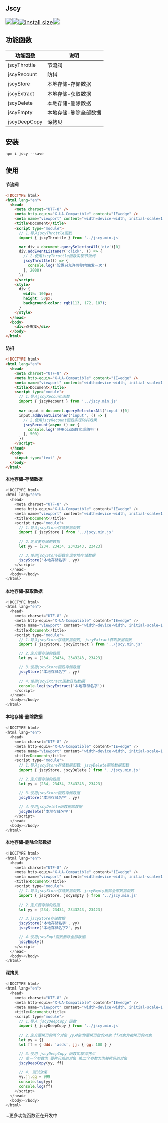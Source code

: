 ## Jscy

[<img src="https://img.shields.io/badge/npm-v1.0.0-important?color=rgb(255,255,255)" style="zoom:130%;" />](https://github.com/learnguos/jscy)[<img src="https://data.jsdelivr.com/v1/package/npm/learnguos-toolkit/badge" style="zoom:130%;" />](https://www.jsdelivr.com/package/npm/jscy)[<img src="https://packagephobia.com/badge?p=axios" alt="install size" style="zoom:130%;" />](https://packagephobia.com/result?p=axios)[<img src="https://img.shields.io/badge/QQ%E4%BA%A4%E6%B5%81%E7%BE%A4-761530245-blue" style="zoom:130%;" />](https://imgtu.com/i/XuTQ5d)

## 功能函数

| 功能函数     | 说明                  |
| ------------ | --------------------- |
| jscyThrottle | 节流阀                |
| jscyRecount  | 防抖                  |
| jscyStore    | 本地存储-存储数据     |
| jscyExtract  | 本地存储-获取数据     |
| jscyDelete   | 本地存储-删除数据     |
| jscyEmpty    | 本地存储-删除全部数据 |
| jscyDeepCopy | 深拷贝                |

## 安装

```
npm i jscy --save
```

## 使用

#### 节流阀

```html
<!DOCTYPE html>
<html lang="en">
  <head>
    <meta charset="UTF-8" />
    <meta http-equiv="X-UA-Compatible" content="IE=edge" />
    <meta name="viewport" content="width=device-width, initial-scale=1.0" />
    <title>Document</title>
    <script type="module">
      // 1.导入jscyThrottle函数
      import { jscyThrottle } from '../jscy.min.js'

      var div = document.querySelectorAll('div')[0]
      div.addEventListener('click', () => {
        // 2.使用jscyThrottle函数实现节流阀
        jscyThrottle(() => {
          console.log('设置只允许两秒内触发一次')
        }, 2000)
      })
    </script>
    <style>
      div {
        width: 100px;
        height: 50px;
        background-color: rgb(113, 172, 187);
      }
    </style>
  </head>
  <body>
    <div>点击我</div>
  </body>
</html>
```

#### 防抖

```html
<!DOCTYPE html>
<html lang="en">
  <head>
    <meta charset="UTF-8" />
    <meta http-equiv="X-UA-Compatible" content="IE=edge" />
    <meta name="viewport" content="width=device-width, initial-scale=1.0" />
    <title>Document</title>
    <script type="module">
      // 1.导入jscyRecount函数
      import { jscyRecount } from '../jscy.min.js'

      var input = document.querySelectorAll('input')[0]
      input.addEventListener('input', () => {
        // 2.使用jscyRecount函数实现防抖效果
        jscyRecount(async () => {
          console.log('使用ois函数实现防抖')
        }, 500)
      })
    </script>
  </head>
  <body>
    <input type="text" />
  </body>
</html>
```


#### 本地存储-存储数据

```javascript
<!DOCTYPE html>
<html lang="en">
  <head>
    <meta charset="UTF-8" />
    <meta http-equiv="X-UA-Compatible" content="IE=edge" />
    <meta name="viewport" content="width=device-width, initial-scale=1.0" />
    <title>Document</title>
    <script type="module">
      // 1.导入jscyStore存储数据函数
      import { jscyStore } from '../jscy.min.js'

      // 2.定义要存储的数据
      let yy = [234, 23434, 2343243, 23423]

      // 3.使用jscyStore函数实现本地存储数据
      jscyStore('本地存储名字', yy)
    </script>
  </head>
  <body></body>
</html>
```

#### 本地存储-获取数据

```javascript
<!DOCTYPE html>
<html lang="en">
  <head>
    <meta charset="UTF-8" />
    <meta http-equiv="X-UA-Compatible" content="IE=edge" />
    <meta name="viewport" content="width=device-width, initial-scale=1.0" />
    <title>Document</title>
    <script type="module">
      // 1.导入jscyStore存储数据函数, jscyExtract获取数据函数
      import { jscyStore, jscyExtract } from '../jscy.min.js'

      // 2.定义要存储的数据
      let yy = [234, 23434, 2343243, 23423]

      // 3.使用jscyStore函数存储数据
      jscyStore('本地存储名字', yy)

      // 4.使用jscyExtract函数获取数据
      console.log(jscyExtract('本地存储名字'))
    </script>
  </head>
  <body></body>
</html>
```

#### 本地存储-删除数据

```javascript
<!DOCTYPE html>
<html lang="en">
  <head>
    <meta charset="UTF-8" />
    <meta http-equiv="X-UA-Compatible" content="IE=edge" />
    <meta name="viewport" content="width=device-width, initial-scale=1.0" />
    <title>Document</title>
    <script type="module">
      // 1.导入jscyStore存储数据函数、jscyDelete删除数据函数
      import { jscyStore, jscyDelete } from '../jscy.min.js'

      // 2.定义要存储的数据
      let yy = [234, 23434, 2343243, 23423]

      // 3.使用jscyStore函数存储数据
      jscyStore('本地存储名字', yy)

      // 4.使用jscyDelete函数删除数据
      jscyDelete('本地存储名字')
    </script>
  </head>
  <body></body>
</html>
```

#### 本地存储-删除全部数据

```javascript
<!DOCTYPE html>
<html lang="en">
  <head>
    <meta charset="UTF-8" />
    <meta http-equiv="X-UA-Compatible" content="IE=edge" />
    <meta name="viewport" content="width=device-width, initial-scale=1.0" />
    <title>Document</title>
    <script type="module">
      // 1.导入jscyStore存储数据函数、jscyEmpty删除全部数据函数
      import { jscyStore, jscyEmpty } from '../jscy.min.js'

      // 2.定义要存储的数据
      let yy = [234, 23434, 2343243, 23423]

      // 3.jscyStore存储数据
      jscyStore('本地存储名字', yy)
      jscyStore('本地存储名字2', yy)

      // 4.使用jscyEmpt函数删除全部数据
      jscyEmpty()
    </script>
  </head>
  <body></body>
</html>
```

#### 深拷贝

```javascript
<!DOCTYPE html>
<html lang="en">
  <head>
    <meta charset="UTF-8" />
    <meta http-equiv="X-UA-Compatible" content="IE=edge" />
    <meta name="viewport" content="width=device-width, initial-scale=1.0" />
    <title>Document</title>
    <script type="module">
      // 1.导入 jscyDeepCopy 函数
      import { jscyDeepCopy } from '../jscy.min.js'

      // 2.定义要拷贝的两个对象 yy对象为要拷贝给的对象 ff对象为被拷贝的对象
      let yy = {}
      let ff = { ddd: 'asds', jj: { gg: 100 } }

      // 3.使用 jscyDeepCopy 函数实现深拷贝
      // 第一个参数为 要拷贝给的对象 第二个参数为为被拷贝的对象
      jscyDeepCopy(yy, ff)

      // 4. 测试效果
      yy.jj.gg = 999
      console.log(yy)
      console.log(ff)
    </script>
  </head>
  <body></body>
</html>
```

...更多功能函数正在开发中



